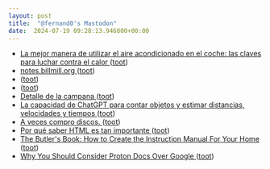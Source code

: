 ```yaml
---
layout: post
title:  "@fernand0's Mastodon"
date:  2024-07-19 09:28:13.946000+00:00
---
```

*  [La mejor manera de utilizar el aire acondicionado en el coche: las claves para luchar contra el calor ](https://www.xataka.com/movilidad/mejor-manera-utilizar-aire-acondicionado-coche-claves-para-luchar-calor-) ([toot](https://mastodon.social/@fernand0/112812444480040631))
*  [notes.billmill.org ](https://notes.billmill.org/blog/2024/06/Serving_a_billion_web_requests_with_boring_code.htm) ([toot](https://mastodon.social/@fernand0/112812281508517365))
*  [ ](https://mastodon.social/users/fernand0/statuses/112812200480509106/activity) ([toot](https://mastodon.social/users/fernand0/statuses/112812200480509106/activity))
*  [ ](https://xarxa.cloud/@jordisalvia) ([toot](https://mastodon.social/@fernand0/112811909286599300))
*  [Detalle de la campana ](https://www.flickr.com/photos/fernand0/53841074240) ([toot](https://mastodon.social/@fernand0/112810621329305993))
*  [La capacidad de ChatGPT para contar objetos y estimar distancias, velocidades y tiempos ](https://wwwhatsnew.com/2024/07/10/la-capacidad-de-chatgpt-para-contar-objetos-y-estimar-distancias-velocidades-y-tiempos) ([toot](https://mastodon.social/@fernand0/112810461277739895))
*  [A veces compro discos. ](https://avecesunafoto.wordpress.com/2024/07/18/a-veces-compro-discos) ([toot](https://mastodon.social/@fernand0/112808761999308096))
*  [Por qué saber HTML es tan importante ](https://wwwhatsnew.com/2024/07/10/por-que-saber-html-es-tan-importante) ([toot](https://mastodon.social/@fernand0/112808612414362162))
*  [The Butler's Book: How to Create the Instruction Manual For Your Home ](https://www.artofmanliness.com/lifestyle/homeownership/butler-s-book) ([toot](https://mastodon.social/@fernand0/112808436281015763))
*  [Why You Should Consider Proton Docs Over Google ](https://lifehacker.com/tech/why-you-should-consider-proton-docs-over-googl) ([toot](https://mastodon.social/@fernand0/112808255168603349))
